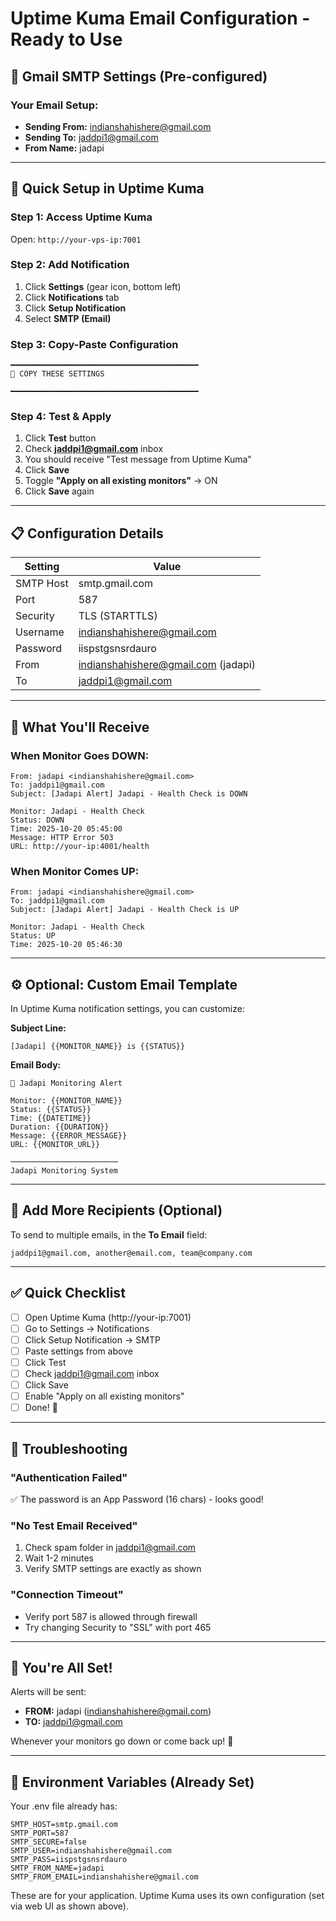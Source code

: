 # Uptime Kuma Email Configuration - Ready to Use

## 📧 Gmail SMTP Settings (Pre-configured)

### Your Email Setup:
- **Sending From:** indianshahishere@gmail.com
- **Sending To:** jaddpi1@gmail.com
- **From Name:** jadapi

---

## 🚀 Quick Setup in Uptime Kuma

### Step 1: Access Uptime Kuma
Open: `http://your-vps-ip:7001`

### Step 2: Add Notification
1. Click **Settings** (gear icon, bottom left)
2. Click **Notifications** tab
3. Click **Setup Notification**
4. Select **SMTP (Email)**

### Step 3: Copy-Paste Configuration

```
━━━━━━━━━━━━━━━━━━━━━━━━━━━━━━━━━━━━━━━━━━
📧 COPY THESE SETTINGS

━━━━━━━━━━━━━━━━━━━━━━━━━━━━━━━━━━━━━━━━━━
```

### Step 4: Test & Apply
1. Click **Test** button
2. Check **jaddpi1@gmail.com** inbox
3. You should receive "Test message from Uptime Kuma"
4. Click **Save**
5. Toggle **"Apply on all existing monitors"** → ON
6. Click **Save** again

---

## 📋 Configuration Details

| Setting | Value |
|---------|-------|
| SMTP Host | smtp.gmail.com |
| Port | 587 |
| Security | TLS (STARTTLS) |
| Username | indianshahishere@gmail.com |
| Password | iispstgsnsrdauro |
| From | indianshahishere@gmail.com (jadapi) |
| To | jaddpi1@gmail.com |

---

## 🎯 What You'll Receive

### When Monitor Goes DOWN:
```
From: jadapi <indianshahishere@gmail.com>
To: jaddpi1@gmail.com
Subject: [Jadapi Alert] Jadapi - Health Check is DOWN

Monitor: Jadapi - Health Check
Status: DOWN
Time: 2025-10-20 05:45:00
Message: HTTP Error 503
URL: http://your-ip:4001/health
```

### When Monitor Comes UP:
```
From: jadapi <indianshahishere@gmail.com>
To: jaddpi1@gmail.com
Subject: [Jadapi Alert] Jadapi - Health Check is UP

Monitor: Jadapi - Health Check
Status: UP
Time: 2025-10-20 05:46:30
```

---

## ⚙️ Optional: Custom Email Template

In Uptime Kuma notification settings, you can customize:

**Subject Line:**
```
[Jadapi] {{MONITOR_NAME}} is {{STATUS}}
```

**Email Body:**
```
🚨 Jadapi Monitoring Alert

Monitor: {{MONITOR_NAME}}
Status: {{STATUS}}
Time: {{DATETIME}}
Duration: {{DURATION}}
Message: {{ERROR_MESSAGE}}
URL: {{MONITOR_URL}}

────────────────────────
Jadapi Monitoring System
```

---

## 📱 Add More Recipients (Optional)

To send to multiple emails, in the **To Email** field:

```
jaddpi1@gmail.com, another@email.com, team@company.com
```

---

## ✅ Quick Checklist

- [ ] Open Uptime Kuma (http://your-ip:7001)
- [ ] Go to Settings → Notifications
- [ ] Click Setup Notification → SMTP
- [ ] Paste settings from above
- [ ] Click Test
- [ ] Check jaddpi1@gmail.com inbox
- [ ] Click Save
- [ ] Enable "Apply on all existing monitors"
- [ ] Done! 🎉

---

## 🔧 Troubleshooting

### "Authentication Failed"
✅ The password is an App Password (16 chars) - looks good!

### "No Test Email Received"
1. Check spam folder in jaddpi1@gmail.com
2. Wait 1-2 minutes
3. Verify SMTP settings are exactly as shown

### "Connection Timeout"
- Verify port 587 is allowed through firewall
- Try changing Security to "SSL" with port 465

---

## 🎉 You're All Set!

Alerts will be sent:
- **FROM:** jadapi (indianshahishere@gmail.com)
- **TO:** jaddpi1@gmail.com

Whenever your monitors go down or come back up! 🚀

---

## 📝 Environment Variables (Already Set)

Your .env file already has:
```env
SMTP_HOST=smtp.gmail.com
SMTP_PORT=587
SMTP_SECURE=false
SMTP_USER=indianshahishere@gmail.com
SMTP_PASS=iispstgsnsrdauro
SMTP_FROM_NAME=jadapi
SMTP_FROM_EMAIL=indianshahishere@gmail.com
```

These are for your application. Uptime Kuma uses its own configuration (set via web UI as shown above).
